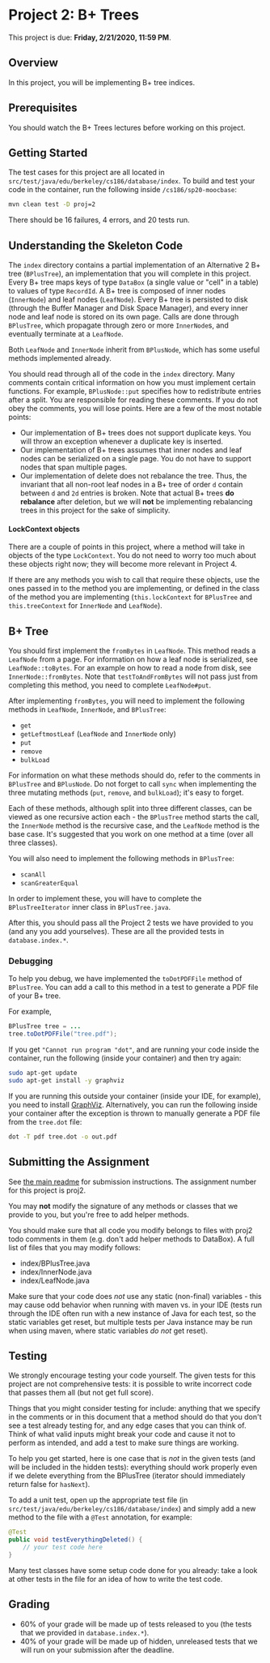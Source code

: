 # Project 2: B+ Trees

This project is due: **Friday, 2/21/2020, 11:59 PM**.

## Overview

In this project, you will be implementing B+ tree indices.

## Prerequisites

You should watch the B+ Trees lectures before working on this project.

## Getting Started

The test cases for this project are all located in
`src/test/java/edu/berkeley/cs186/database/index`. To build and test your code
in the container, run the following inside `/cs186/sp20-moocbase`:

```bash
mvn clean test -D proj=2
```

There should be 16 failures, 4 errors, and 20 tests run.

## Understanding the Skeleton Code

The `index` directory contains a partial implementation of an Alternative 2 B+ tree
(`BPlusTree`), an implementation that you will complete in this project.
Every B+ tree maps keys of type `DataBox` (a single value or "cell" in a table)
to values of type `RecordId`. A B+ tree is composed of inner nodes (`InnerNode`) and leaf nodes (`LeafNode`).
Every B+ tree is persisted to disk (through the Buffer Manager and Disk Space
Manager), and every inner node and leaf node is
stored on its own page. Calls are done through `BPlusTree`, which propagate
through zero or more `InnerNode`s, and eventually terminate at a `LeafNode`.

Both `LeafNode` and `InnerNode` inherit from `BPlusNode`, which has some useful
methods implemented already.

You should read through all of the code in the `index` directory. Many comments
contain critical information on how you must implement certain functions. For
example, `BPlusNode::put` specifies how to redistribute entries after a
split. You are responsible for reading these comments. If you do not obey
the comments, you will lose points. Here are a few of the most notable
points:
- Our implementation of B+ trees does not support duplicate keys. You will
  throw an exception whenever a duplicate key is inserted.
- Our implementation of B+ trees assumes that inner nodes and leaf nodes
  can be serialized on a single page. You do not have to support nodes that
  span multiple pages.
- Our implementation of delete does not rebalance the tree. Thus, the
  invariant that all non-root leaf nodes in a B+ tree of order `d` contain
  between `d` and `2d` entries is broken. Note that actual B+ trees **do rebalance**
  after deletion, but we will **not** be implementing rebalancing trees in this project
  for the sake of simplicity.

####  LockContext objects

There are a couple of points in this project, where a method will take in objects of the
type `LockContext`. You do not need to worry too much about these
objects right now; they will become more relevant in Project 4.

If there are any methods you wish to call that require these objects, use the ones
passed in to the method you are implementing, or defined in the class of the method
you are implementing (`this.lockContext` for
`BPlusTree` and `this.treeContext` for `InnerNode` and `LeafNode`).

## B+ Tree

You should first implement the `fromBytes` in `LeafNode`.
  This method reads a `LeafNode` from a page. For information on how a leaf
  node is serialized, see `LeafNode::toBytes`. For an example on how to read a node
  from disk, see `InnerNode::fromBytes`. Note that `testToAndFromBytes` will not
  pass just from completing this method, you need to complete `LeafNode#put`.

After implementing `fromBytes`, you will need to implement the following methods
in `LeafNode`, `InnerNode`, and `BPlusTree`:
- `get`
- `getLeftmostLeaf` (`LeafNode` and `InnerNode` only)
- `put`
- `remove`
- `bulkLoad`

For information on what these methods should do, refer to the comments in
`BPlusTree` and `BPlusNode`. Do not forget to call `sync` when implementing the
three mutating methods (`put`, `remove`, and `bulkLoad`); it's easy to forget.

Each of these methods, although split into three different classes, can be
viewed as one recursive action each - the `BPlusTree` method starts the call, the
`InnerNode` method is the recursive case, and the `LeafNode` method is the base
case. It's suggested that you work on one method at a time (over all three
classes).

You will also need to implement the following methods in `BPlusTree`:
- `scanAll`
- `scanGreaterEqual`

In order to implement these, you will have to complete the `BPlusTreeIterator`
inner class in `BPlusTree.java`.

After this, you should pass all the Project 2 tests we have provided to you (and any you
add yourselves). These are all the provided tests in `database.index.*`.

### Debugging

To help you debug, we have implemented the `toDotPDFFile` method of `BPlusTree`.
You can add a call to this method in a test to generate a PDF file of your B+
tree.

For example,

```java
BPlusTree tree = ...
tree.toDotPDFFile("tree.pdf");
```

If you get `"Cannot run program "dot"`, and are running your code inside the
container, run the following (inside your container) and then try again:
```bash
sudo apt-get update
sudo apt-get install -y graphviz
```

If you are running this outside your container (inside your IDE, for example),
you need to install [GraphViz](https://graphviz.gitlab.io/download/).
Alternatively, you can run the following inside your container after the
exception is thrown to manually generate a PDF file from the `tree.dot` file:

```bash
dot -T pdf tree.dot -o out.pdf
```

## Submitting the Assignment

See [the main readme](README.md#submitting-assignments) for submission instructions.
The assignment number for this project is proj2.

You may **not** modify the signature of any methods or classes that we provide to you, but you're free to
add helper methods.

You should make sure that all code you modify belongs to files with proj2 todo comments in them (e.g. don't add
helper methods to DataBox). A full list of files that you may modify follows:

- index/BPlusTree.java
- index/InnerNode.java
- index/LeafNode.java

Make sure that your code does *not* use any static (non-final) variables - this may cause odd behavior when
running with maven vs. in your IDE (tests run through the IDE often run with a new instance
of Java for each test, so the static variables get reset, but multiple tests per Java instance
may be run when using maven, where static variables *do not* get reset).

## Testing

We strongly encourage testing your code yourself. The given tests for this project are not comprehensive tests:
it is possible to write incorrect code that passes them all (but not get full score).

Things that you might consider testing for include: anything that we specify in the comments or in this document
that a method should do that you don't see a test already testing for, and any edge cases that you can think of.
Think of what valid inputs might break your code and cause it not to perform as intended, and add a test to make
sure things are working.

To help you get started, here is one case that is *not* in the given tests (and
will be included in the hidden tests): everything should work properly even if we
delete everything from the BPlusTree (iterator should immediately return false
for `hasNext`).

To add a unit test, open up the appropriate test file (in `src/test/java/edu/berkeley/cs186/database/index`) and simply
add a new method to the file with a `@Test` annotation, for example:

```java
@Test
public void testEverythingDeleted() {
    // your test code here
}
```

Many test classes have some setup code done for you already: take a look at other tests in the file for an idea
of how to write the test code.

## Grading

- 60% of your grade will be made up of tests released to you (the tests that we provided in
  `database.index.*`).
- 40% of your grade will be made up of hidden, unreleased tests that we will run on your submission
  after the deadline.

